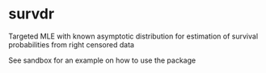 # survdr
Targeted MLE with known asymptotic distribution for estimation of survival probabilities from right censored data

See sandbox for an example on how to use the package
